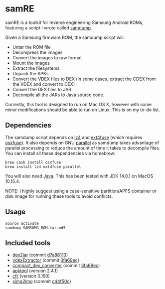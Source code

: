 # samRE
samRE is a toolkit for reverse engineering Samsung Android ROMs, featuring a script I wrote called [samdump](../master/bin/samdump).

Given a Samsung firmware ROM, the samdump script will:
* Untar the ROM file
* Decompress the images
* Convert the images to raw format
* Mount the images
* Extract the filesystems
* Unpack the APKs
* Convert the VDEX files to DEX (in some cases, extract the CDEX from the VDEX and convert to DEX)
* Convert the DEX files to JAR
* Decompile all the JARs to Java source code.

Currently, this tool is designed to run on Mac OS X, however with some minor modifications should be able to run on Linux. This is on my to-do list.
## Dependencies
The samdump script depends on [lz4](https://github.com/lz4/lz4) and [ext4fuse](https://github.com/gerard/ext4fuse) (which requires [osxfuse](https://osxfuse.github.io/)). It also depends on GNU [parallel](https://www.gnu.org/software/parallel/) as samdump takes advantage of parallel processing to reduce the amount of time it takes to decompile files. You can install all these dependencies via homebrew:
```
brew cask install osxfuse
brew install lz4 ext4fuse parallel
```
You will also need [Java](https://www.oracle.com/java/). This has been tested with JDK 14.0.1 on MacOS 10.15.4.

NOTE: I highly suggest using a case-sensitive partition/APFS container or disk image for running these tools to avoid conflicts.
## Usage
```
source activate
samdump SAMSUMG_ROM.tar.md5
```
## Included tools
* [dex2jar](https://github.com/pxb1988/dex2jar) (commit [d7a86110](https://github.com/pxb1988/dex2jar/tree/d7a86110baba3f845973017021fb10664b1b90d2))
* [vdexExtractor](https://github.com/anestisb/vdexExtractor) (commit [3fa69ec](https://github.com/anestisb/vdexExtractor/tree/78f283b60ab6991fa27eeaff7d7be16409401c08))
* [compact_dex_converter](https://github.com/anestisb/vdexExtractor/blob/master/README.md) (commit [3fa69ec](https://github.com/anestisb/vdexExtractor/tree/78f283b60ab6991fa27eeaff7d7be16409401c08))
* [apktool](https://ibotpeaches.github.io/Apktool) (version 2.4.1)
* [cfr](https://www.benf.org/other/cfr) (version 0.150)
* [simg2img](https://android.googlesource.com/platform/system/core/+/refs/heads/master/libsparse) (commit [c44f50c](https://android.googlesource.com/platform/system/core/+/c44f50ca587aefac5505a1f1298e5c01da63baca))
